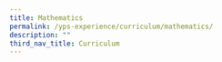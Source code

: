 ```yaml
---
title: Mathematics
permalink: /yps-experience/curriculum/mathematics/
description: ""
third_nav_title: Curriculum
---
```

